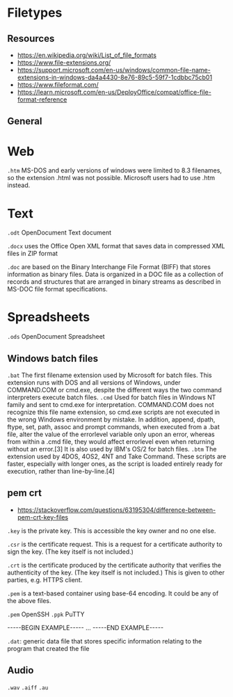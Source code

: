 # Filetypes

## Resources
- <https://en.wikipedia.org/wiki/List_of_file_formats>
- <https://www.file-extensions.org/>
- <https://support.microsoft.com/en-us/windows/common-file-name-extensions-in-windows-da4a4430-8e76-89c5-59f7-1cdbbc75cb01>
- <https://www.fileformat.com/>
- <https://learn.microsoft.com/en-us/DeployOffice/compat/office-file-format-reference>

## General

# Web
`.htm` MS-DOS and early versions of windows were limited to 8.3 filenames, so the extension .html was not possible. Microsoft users had to use .htm instead.


# Text
`.odt` OpenDocument Text document

`.docx` uses the Office Open XML format that saves data in compressed XML files in ZIP format

`.doc` are based on the Binary Interchange File Format (BIFF) that stores information as binary files. Data is organized in a DOC file as a collection of records and structures that are arranged in binary streams as described in MS-DOC file format specifications.

# Spreadsheets

`.ods` OpenDocument Spreadsheet


## Windows batch files
`.bat`
The first filename extension used by Microsoft for batch files. This extension runs with DOS and all versions of Windows, under COMMAND.COM or cmd.exe, despite the different ways the two command interpreters execute batch files.
`.cmd`
Used for batch files in Windows NT family and sent to cmd.exe for interpretation. COMMAND.COM does not recognize this file name extension, so cmd.exe scripts are not executed in the wrong Windows environment by mistake. In addition, append, dpath, ftype, set, path, assoc and prompt commands, when executed from a .bat file, alter the value of the errorlevel variable only upon an error, whereas from within a .cmd file, they would affect errorlevel even when returning without an error.[3] It is also used by IBM's OS/2 for batch files.
`.btm`
The extension used by 4DOS, 4OS2, 4NT and Take Command. These scripts are faster, especially with longer ones, as the script is loaded entirely ready for execution, rather than line-by-line.[4]




## pem crt
- <https://stackoverflow.com/questions/63195304/difference-between-pem-crt-key-files>

`.key` is the private key. This is accessible the key owner and no one else.

`.csr` is the certificate request. This is a request for a certificate authority to sign the key. (The key itself is not included.)

`.crt` is the certificate produced by the certificate authority that verifies the authenticity of the key. (The key itself is not included.) This is given to other parties, e.g. HTTPS client.

`.pem` is a text-based container using base-64 encoding. It could be any of the above files.

`.pem` OpenSSH
`.ppk` PuTTY

-----BEGIN EXAMPLE-----
...
-----END EXAMPLE-----



`.dat`: generic data file that stores specific information relating to the program that created the file


## Audio

`.wav`
`.aiff`
`.au`



